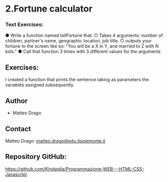 # 2.Fortune calculator

### Text Exercises:
● Write a function named tellFortune that:
○ Takes 4 arguments: number of children, partner's name, geographic location, job title.
○ outputs your fortune to the screen like so: "You will be a X in Y, and married to Z with N
kids."
● Call that function 3 times with 3 different values for the arguments


## Exercises:
I created a function that prints the sentence taking as parameters the variables assigned subsequently.





## Author
* Matteo Drago

## Contact
Matteo Drago: matteo.drago@edu.itspiemonte.it 

## Repository GitHub:
https://github.com/Kindaglia/Programmazione-WEB---HTML-CSS-Javascript